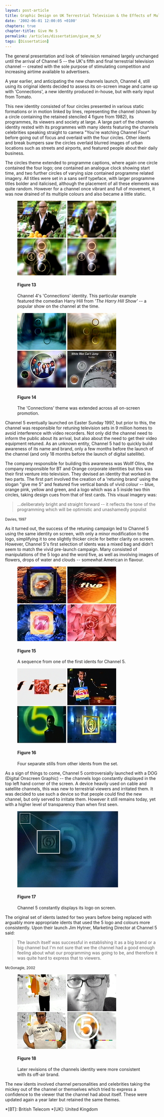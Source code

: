 ```yaml
---
layout: post-article
title: Graphic Design on UK Terrestrial Television & the Effects of Multi-Channel Growth
date: '2002-06-01 12:00:05 +0100'
chapters: true
chapter-title: Give Me 5
permalink: /articles/dissertation/give_me_5/
tags: [Dissertation]
---
```

The general presentation and look of television remained largely unchanged until the arrival of Channel 5 -- the UK's fifth and final terrestrial television channel -- created with the sole purpose of stimulating competition and increasing airtime available to advertisers.

A year earlier, and anticipating the new channels launch, Channel 4, still using its original idents decided to assess its on-screen image and came up with 'Connections', a new identity produced in-house, but with early input from Tomato.

This new identity consisted of four circles presented in various static formations or in motion linked by lines, representing the channel (shown by a circle containing the retained stenciled 4 figure from 1982), its programmes, its viewers and society at large. A large part of the channels identity rested with its programmes with many idents featuring the channels celebrities speaking straight to camera "You're watching Channel Four" before going out of focus and overlaid with the four circles. Other idents and break bumpers saw the circles overlaid blurred images of urban locations such as streets and airports, and featured people about their daily business.

The circles theme extended to programme captions, where again one circle contained the four logo; one contained an analogue clock showing start time, and two further circles of varying size contained programme related imagery. All titles were set in a sans serif typeface, with larger programme titles bolder and italicised, although the placement of all these elements was quite random. However for a channel once vibrant and full of movement, it was now drained of its multiple colours and also became a little static.

<figure id="figure-13">
    <img class="left" src="/assets/images/articles/dissertation/figure-13a.png" alt="Channel 4 'Connections' ident featuring Harry Hill, 1996" />
    <img class="left" src="/assets/images/articles/dissertation/figure-13b.png" alt="Channel 4 'Connections' ident featuring Harry Hill, 1996" />
    <img class="left" src="/assets/images/articles/dissertation/figure-13c.png" alt="Channel 4 'Connections' ident featuring Harry Hill, 1996" />
    <img class="left" src="/assets/images/articles/dissertation/figure-13d.png" alt="Channel 4 'Connections' ident featuring Harry Hill, 1996" />
    <figcaption>
        <h4>Figure 13</h4>
        <p>Channel 4's 'Connections' identity. This particular example featured the comedian Harry Hill from <cite>'The Harry Hill Show'</cite> -- a popular show on the channel at the time.</p>
    </figcaption>
</figure>

<figure id="figure-14">
    <img class="left" src="/assets/images/articles/dissertation/figure-14a.png" alt="Channel 4 'Connections' ident, 1996" />
    <img class="left" src="/assets/images/articles/dissertation/figure-14b.png" alt="Channel 4 'Connections' ident, 1996" />
    <img class="left" src="/assets/images/articles/dissertation/figure-14c.png" alt="Channel 4 'Connections' promotional caption for 'ER', 1996" />
    <img class="left" src="/assets/images/articles/dissertation/figure-14d.png" alt="Channel 4 'Connections' holding caption for 'Harry Hill', 1996" />
    <figcaption>
        <h4>Figure 14</h4>
        <p>The 'Connections' theme was extended across all on-screen promotion.</p>
    </figcaption>
</figure>

Channel 5 eventually launched on Easter Sunday 1997, but prior to this, the channel was responsible for retuning television sets in 9 million homes to avoid interference with video recorders. Not only did the channel need to inform the public about its arrival, but also about the need to get their video equipment retuned. As an unknown entity, Channel 5 had to quickly build awareness of its name and brand, only a few months before the launch of the channel (and only 18 months before the launch of digital satellite).

The company responsible for building this awareness was Wollf Olins, the company responsible for BT and Orange corporate identities but this was their first venture into television. They devised an identity that worked in two parts. The first part involved the creation of a 'retuning brand' using the slogan "give me 5" and featured five vertical bands of vivid colour -- blue, orange pink, yellow and green, and a logo which was a 5 inside two thin circles, taking design cues from that of test cards. This visual imagery was:

  > ...deliberately bright and straight forward -- it reflects the tone of the programming which will be optimistic and unashamedly populist

<small>Davies, 1997</small>

As it turned out, the success of the retuning campaign led to Channel 5 using the same identity on screen, with only a minor modification to the logo, simplifying it to one slightly thicker circle for better clarity on screen. However, Channel 5's first selection of idents was a mixed bag and didn't seem to match the vivid pre-launch campaign. Many consisted of manipulations of the 5 logo and the word five, as well as involving images of flowers, drops of water and clouds -- somewhat American in flavour.

<figure id="figure-15">
    <img class="left" src="/assets/images/articles/dissertation/figure-15a.png" alt="Channel 5 launch ident, 1997" />
    <img class="left" src="/assets/images/articles/dissertation/figure-15b.png" alt="Channel 5 launch ident, 1997" />
    <img class="left" src="/assets/images/articles/dissertation/figure-15c.png" alt="Channel 5 launch ident, 1997" />
    <img class="left" src="/assets/images/articles/dissertation/figure-15d.png" alt="Channel 5 launch ident, 1997" />
    <figcaption>
        <h4>Figure 15</h4>
        <p>A sequence from one of the first idents for Channel 5.</p>
    </figcaption>
</figure>

<figure id="figure-16">
    <img class="left" src="/assets/images/articles/dissertation/figure-16a.png" alt="Channel 5 launch ident, 1997" />
    <img class="left" src="/assets/images/articles/dissertation/figure-16b.png" alt="Channel 5 launch ident, 1997" />
    <img class="left" src="/assets/images/articles/dissertation/figure-16c.png" alt="Channel 5 launch ident, 1997" />
    <img class="left" src="/assets/images/articles/dissertation/figure-16d.png" alt="Channel 5 launch ident, 1997" />
    <figcaption>
        <h4>Figure 16</h4>
        <p>Four separate stills from other idents from the set.</p>
    </figcaption>
</figure>

As a sign of things to come, Channel 5 controversially launched with a DOG (Digital Onscreen Graphic) -- the channels logo constantly displayed in the top left hand corner of the screen. A device heavily used on cable and satellite channels, this was new to terrestrial viewers and irritated them. It was decided to use such a device so that people could find the new channel, but only served to irritate them. However it still remains today, yet with a higher level of transparency than when first seen.

<figure id="figure-17">
    <img src="/assets/images/articles/dissertation/figure-17.png" alt="Close up of Channel 5 'DOG'" />
    <figcaption>
        <h4>Figure 17</h4>
        <p>Channel 5 constantly displays its logo on screen.</p>
    </figcaption>
</figure>

The original set of idents lasted for two years before being replaced with arguably more appropriate idents that used the 5 logo and colours more consistently. Upon their launch Jim Hytner, Marketing Director at Channel 5 said:

  > The launch itself was successful in establishing it as a big brand or a big channel but I'm not sure that we the channel had a good enough feeling about what our programming was going to be, and therefore it was quite hard to express that to viewers.

<small>McGonagle, 2002</small>

<figure id="figure-18">
    <img class="left" src="/assets/images/articles/dissertation/figure-18a.png" alt="Channel 5 ident featuring Neil Fox, 1999" />
    <img class="left" src="/assets/images/articles/dissertation/figure-18b.png" alt="Channel 5 ident featuring Neil Fox, 1999" />
    <img class="left" src="/assets/images/articles/dissertation/figure-18c.png" alt="Channel 5 ident featuring Neil Fox, 1999" /> 
    <img class="left" src="/assets/images/articles/dissertation/figure-18d.png" alt="Channel 5 ident featuring Neil Fox, 1999" />
    <figcaption>
        <h4>Figure 18</h4>
        <p>Later revisions of the channels identity were more consistent with its off-air brand.</p>
    </figcaption>
</figure>

The new idents involved channel personalities and celebrities taking the mickey out of the channel or themselves which tried to express a confidence to the viewer that the channel had about itself. These were updated again a year later but retained the same themes.

*[BT]: British Telecom
*[UK]: United Kingdom